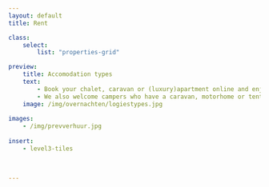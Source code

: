 ```yaml
---
layout: default
title: Rent

class:
    select: 
        list: "properties-grid"

preview:
    title: Accomodation types
    text: 
        - Book your chalet, caravan or (luxury)apartment online and enjoy a careless and comfortable stay.
        - We also welcome campers who have a caravan, motorhome or tent of their own. Camping pitches can also be booked online. 
    image: /img/overnachten/logiestypes.jpg
        
images:
    - /img/prevverhuur.jpg
    
insert:
    - level3-tiles
    
    

---
```

